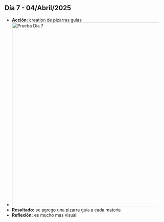 ## Día 7 - 04/Abril/2025  
  - **Acción:** creation de pizarras guías
  - <img src="/assets/images/PruebaDia7.png" alt="Prueba Día 7" width="600" />
  - **Resultado:** se agrego una pizarra guía a cada materia
  - **Reflexión:** es mucho mas visual